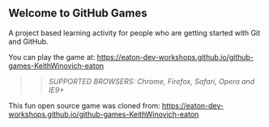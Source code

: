 ## Welcome to GitHub Games

A project based learning activity for people who are getting started with Git and GitHub.

You can play the game at: https://eaton-dev-workshops.github.io/github-games-KeithWinovich-eaton

>> _*SUPPORTED BROWSERS*: Chrome, Firefox, Safari, Opera and IE9+_

This fun open source game was cloned from: https://eaton-dev-workshops.github.io/github-games-KeithWinovich-eaton

